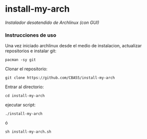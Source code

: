 # install-my-arch

*Instalador desatendido de Archlinux (con GUI)*

### Instrucciones de uso

Una vez iniciado archlinux desde el medio de instalacion, actualizar repositorios e instalar git:

`pacman -sy git`

Clonar el repositorio:

`git clone https://github.com/CBA55/install-my-arch`

Entrar al directorio:

`cd install-my-arch`

ejecutar script:

`./install-my-arch`

ó

`sh install-my-arch.sh`
